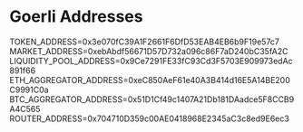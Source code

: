 # Goerli Addresses
TOKEN_ADDRESS=0x3e070fC39A1F2661F6DfD53EAB4EB6b9F19e57c7
MARKET_ADDRESS=0xebAbdf56671D57D732a096c86F7aD240bC35fA2C
LIQUIDITY_POOL_ADDRESS=0x9Ce7291FE33fC93Cd3F5703E909973edAc891f66
ETH_AGGREGATOR_ADDRESS=0xeC850AeF61e40A3B414d16E5A14BE200C9991C0a
BTC_AGGREGATOR_ADDRESS=0x51D1Cf49c1407A21Db181DAadce5F8CCB9A4C565
ROUTER_ADDRESS=0x704710D359c00AE0418968E2345aC3c8ed9E6ec3